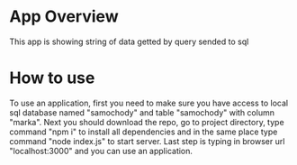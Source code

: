 # App Overview
This app is showing string of data getted by query sended to sql
# How to use
To use an application, first you need to make sure you have access to local sql database named "samochody" and table "samochody" with column "marka". Next you should download the repo, go to project directory, type command "npm i" to install all dependencies and in the same place type command "node index.js" to start server. Last step is typing in browser url "localhost:3000" and you can use an application.
